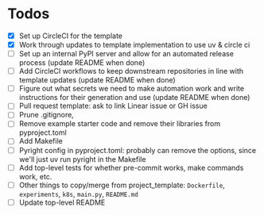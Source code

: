 # Todos

- [x] Set up CircleCI for the template
- [x] Work through updates to template implementation to use uv & circle ci
- [ ] Set up an internal PyPI server and allow for an automated release process (update README when done)
- [ ] Add CircleCI workflows to keep downstream repositories in line with template updates (update README when done)
- [ ] Figure out what secrets we need to make automation work and write instructions for their generation and use (update README when done)
- [ ] Pull request template: ask to link Linear issue or GH issue
- [ ] Prune .gitignore, 
- [ ] Remove example starter code and remove their libraries from pyproject.toml
- [ ] Add Makefile
- [ ] Pyright config in pyproject.toml: probably can remove the options, since we'll just uv run pyright in the Makefile
- [ ] Add top-level tests for whether pre-commit works, make commands work, etc.
- [ ] Other things to copy/merge from project_template: `Dockerfile`, `experiments`, `k8s`, `main.py`, `README.md` 
- [ ] Update top-level README